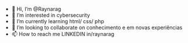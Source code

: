 - 👋 Hi, I’m @Raynarag
- 👀 I’m interested in cybersecurity
- 🌱 I’m currently learning html/ css/ php
- 💞️ I’m looking to collaborate on conhecimento e em novas experiências
- 📫 How to reach me LINKEDIN in/raynarag

<!---
Raynarag/Raynarag is a ✨ special ✨ repository because its `README.md` (this file) appears on your GitHub profile.
You can click the Preview link to take a look at your changes.
--->

